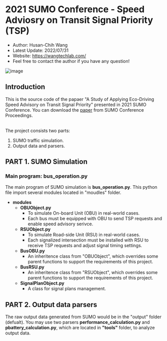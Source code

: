 # 2021 SUMO Conference - Speed Adviosry on Transit Signal Priority (TSP)

* Author: Husan-Chih Wang
* Latest Update: 2022/07/31 
* Website: https://wangtechlab.com/
* Feel free to contact the author if you have any question!

![image](https://user-images.githubusercontent.com/53686476/182598526-be3df643-68a6-4fb2-a085-92bb9d9bdcfa.png)

## Introduction
This is the source code of the papaer "A Study of Applying Eco-Driving Speed Advisory on Transit Signal Priority" presented in 2021 SUMO Conference. 
You can download the [paper](https://www.tib-op.org/ojs/index.php/scp/article/view/92) from SUMO Conference Proceedings. 

<br>The project consists two parts: 
1. SUMO traffic simulation. 
2. Output data and parsers.  

## PART 1. SUMO Simulation
### Main program: bus_operation.py
The main program of SUMO simulation is **bus_operation.py**. This python file import several modules located in "moudles" folder. 
* **modules**
  * **OBUObject.py**
    * To simulate On-board Unit (OBU) in real-world cases. 
    * Each bus must be equipped with OBU to send TSP requests and enable speed advisory serivce. 
  * **RSUObject.py**
    * To simulate Road-side Unit (RSU) in real-world cases. 
    * Each signalized intersection must be installed with RSU to receive TSP requests and adjust signal timing settings. 
  * **BusOBU.py**
    * An inheritence class from "OBUObject", which overrides some parent functions to support the requirements of this project.    
  * **BusRSU.py**
    * An inheritence class from "RSUObject", which overrides some parent functions to support the requirements of this project.    
  * **SignalPlanObject.py**
    * A class for signal plans management. 
   
## PART 2. Output data parsers
The raw output data generated from SUMO would be in the "output" folder (defualt). You may use two parsers **performance_calculation.py** and **pbattery_calculation.py**, which are located in **"tools"** folder, to analyze output data. 

